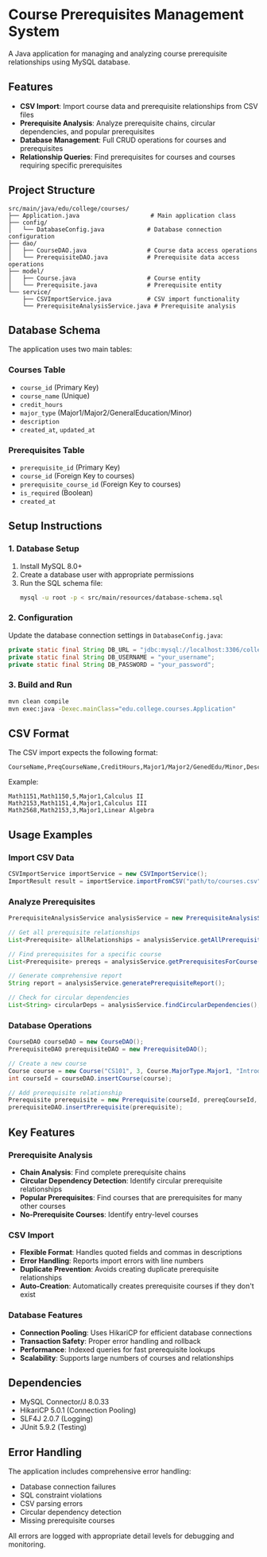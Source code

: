 # Course Prerequisites Management System

A Java application for managing and analyzing course prerequisite relationships using MySQL database.

## Features

- **CSV Import**: Import course data and prerequisite relationships from CSV files
- **Prerequisite Analysis**: Analyze prerequisite chains, circular dependencies, and popular prerequisites
- **Database Management**: Full CRUD operations for courses and prerequisites
- **Relationship Queries**: Find prerequisites for courses and courses requiring specific prerequisites

## Project Structure

```
src/main/java/edu/college/courses/
├── Application.java                    # Main application class
├── config/
│   └── DatabaseConfig.java            # Database connection configuration
├── dao/
│   ├── CourseDAO.java                 # Course data access operations
│   └── PrerequisiteDAO.java           # Prerequisite data access operations
├── model/
│   ├── Course.java                    # Course entity
│   └── Prerequisite.java              # Prerequisite entity
└── service/
    ├── CSVImportService.java          # CSV import functionality
    └── PrerequisiteAnalysisService.java # Prerequisite analysis
```

## Database Schema

The application uses two main tables:

### Courses Table
- `course_id` (Primary Key)
- `course_name` (Unique)
- `credit_hours`
- `major_type` (Major1/Major2/GeneralEducation/Minor)
- `description`
- `created_at`, `updated_at`

### Prerequisites Table
- `prerequisite_id` (Primary Key)
- `course_id` (Foreign Key to courses)
- `prerequisite_course_id` (Foreign Key to courses)
- `is_required` (Boolean)
- `created_at`

## Setup Instructions

### 1. Database Setup

1. Install MySQL 8.0+
2. Create a database user with appropriate permissions
3. Run the SQL schema file:
   ```bash
   mysql -u root -p < src/main/resources/database-schema.sql
   ```

### 2. Configuration

Update the database connection settings in `DatabaseConfig.java`:
```java
private static final String DB_URL = "jdbc:mysql://localhost:3306/college_courses";
private static final String DB_USERNAME = "your_username";
private static final String DB_PASSWORD = "your_password";
```

### 3. Build and Run

```bash
mvn clean compile
mvn exec:java -Dexec.mainClass="edu.college.courses.Application"
```

## CSV Format

The CSV import expects the following format:
```
CourseName,PreqCourseName,CreditHours,Major1/Major2/GenedEdu/Minor,Description
```

Example:
```
Math1151,Math1150,5,Major1,Calculus II
Math2153,Math1151,4,Major1,Calculus III
Math2568,Math2153,3,Major1,Linear Algebra
```

## Usage Examples

### Import CSV Data
```java
CSVImportService importService = new CSVImportService();
ImportResult result = importService.importFromCSV("path/to/courses.csv");
```

### Analyze Prerequisites
```java
PrerequisiteAnalysisService analysisService = new PrerequisiteAnalysisService();

// Get all prerequisite relationships
List<Prerequisite> allRelationships = analysisService.getAllPrerequisiteRelationships();

// Find prerequisites for a specific course
List<Prerequisite> prereqs = analysisService.getPrerequisitesForCourse("Math2568");

// Generate comprehensive report
String report = analysisService.generatePrerequisiteReport();

// Check for circular dependencies
List<String> circularDeps = analysisService.findCircularDependencies();
```

### Database Operations
```java
CourseDAO courseDAO = new CourseDAO();
PrerequisiteDAO prerequisiteDAO = new PrerequisiteDAO();

// Create a new course
Course course = new Course("CS101", 3, Course.MajorType.Major1, "Introduction to Programming");
int courseId = courseDAO.insertCourse(course);

// Add prerequisite relationship
Prerequisite prerequisite = new Prerequisite(courseId, prereqCourseId, true);
prerequisiteDAO.insertPrerequisite(prerequisite);
```

## Key Features

### Prerequisite Analysis
- **Chain Analysis**: Find complete prerequisite chains
- **Circular Dependency Detection**: Identify circular prerequisite relationships
- **Popular Prerequisites**: Find courses that are prerequisites for many other courses
- **No-Prerequisite Courses**: Identify entry-level courses

### CSV Import
- **Flexible Format**: Handles quoted fields and commas in descriptions
- **Error Handling**: Reports import errors with line numbers
- **Duplicate Prevention**: Avoids creating duplicate prerequisite relationships
- **Auto-Creation**: Automatically creates prerequisite courses if they don't exist

### Database Features
- **Connection Pooling**: Uses HikariCP for efficient database connections
- **Transaction Safety**: Proper error handling and rollback
- **Performance**: Indexed queries for fast prerequisite lookups
- **Scalability**: Supports large numbers of courses and relationships

## Dependencies

- MySQL Connector/J 8.0.33
- HikariCP 5.0.1 (Connection Pooling)
- SLF4J 2.0.7 (Logging)
- JUnit 5.9.2 (Testing)

## Error Handling

The application includes comprehensive error handling:
- Database connection failures
- SQL constraint violations
- CSV parsing errors
- Circular dependency detection
- Missing prerequisite courses

All errors are logged with appropriate detail levels for debugging and monitoring.
